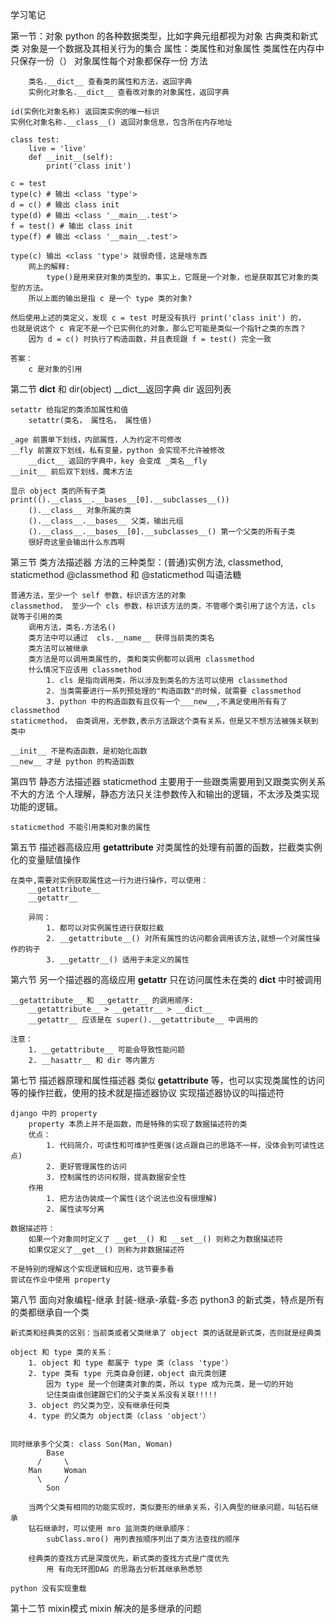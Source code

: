 学习笔记

第一节：对象
    python 的各种数据类型，比如字典元组都视为对象
    古典类和新式类
    对象是一个数据及其相关行为的集合
        属性：类属性和对象属性
            类属性在内存中只保存一份（）
            对象属性每个对象都保存一份
        方法

        类名.__dict__ 查看类的属性和方法，返回字典
        实例化对象名.__dict__ 查看改对象的对象属性，返回字典

    id(实例化对象名称) 返回类实例的唯一标识
    实例化对象名称.__class__() 返回对象信息，包含所在内存地址

    class test:
        live = 'live'
        def __init__(self):
            print('class init')

    c = test
    type(c) # 输出 <class 'type'>
    d = c() # 输出 class init
    type(d) # 输出 <class '__main__.test'>
    f = test() # 输出 class init
    type(f) # 输出 <class '__main__.test'>

    type(c) 输出 <class 'type'> 就很奇怪，这是啥东西
        网上的解释:
            type()是用来获对象的类型的。事实上，它既是一个对象，也是获取其它对象的类型的方法。
        所以上面的输出是指 c 是一个 type 类的对象?

    然后使用上述的类定义，发现 c = test 时是没有执行 print('class init') 的，
    也就是说这个 c 肯定不是一个已实例化的对象，那么它可能是类似一个指针之类的东西？
        因为 d = c() 时执行了构造函数，并且表现跟 f = test() 完全一致

    答案：
        c 是对象的引用

第二节
    __dict__ 和 dir(object)
    __dict__返回字典
    dir 返回列表

    setattr 给指定的类添加属性和值
        setattr(类名， 属性名， 属性值)

    _age 前置单下划线，内部属性，人为约定不可修改
    __fly 前置双下划线，私有变量，python 会实现不允许被修改
        __dict__ 返回的字典中，key 会变成 _类名__fly
    __init__ 前后双下划线，魔术方法

    显示 object 类的所有子类
    print(().__class__.__bases__[0].__subclasses__())
        ().__class__ 对象所属的类
        ().__class__.__bases__ 父类，输出元组
        ().__class__.__bases__[0].__subclasses__() 第一个父类的所有子类
        很好奇这里会输出什么东西啊

第三节 类方法描述器
    方法的三种类型：(普通)实例方法, classmethod, staticmethod
    @classmethod 和 @staticmethod 叫语法糖

    普通方法，至少一个 self 参数，标识该方法的对象
    classmethod， 至少一个 cls 参数，标识该方法的类，不管哪个类引用了这个方法，cls 就等于引用的类
        调用方法，类名.方法名()
        类方法中可以通过  cls.__name__ 获得当前类的类名
        类方法可以被继承
        类方法是可以调用类属性的, 类和类实例都可以调用 classmethod
        什么情况下应该用 classmethod
            1. cls 是指向调用类，所以涉及到类名的方法可以使用 classmethod
            2. 当类需要进行一系列预处理的"构造函数"的时候，就需要 classmethod
            3. python 中的构造函数有且仅有一个___new__,不满足使用所有有了 classmethod
    staticmethod， 由类调用，无参数,表示方法跟这个类有关系，但是又不想方法被强关联到类中

    __init__ 不是构造函数，是初始化函数
    __new__ 才是 python 的构造函数


第四节 静态方法描述器
    staticmethod 主要用于一些跟类需要用到又跟类实例关系不大的方法
        个人理解，静态方法只关注参数传入和输出的逻辑，不太涉及类实现功能的逻辑。

    staticmethod 不能引用类和对象的属性

第五节 描述器高级应用 __getattribute__
    对类属性的处理有前置的函数，拦截类实例化的变量赋值操作

    在类中,需要对实例获取属性这一行为进行操作，可以使用：
        __getattribute__
        __getattr__

        异同：
            1. 都可以对实例属性进行获取拦截
            2. __getattribute__() 对所有属性的访问都会调用该方法,就想一个对属性操作的钩子
            3. __getattr__() 适用于未定义的属性

第六节 另一个描述器的高级应用 __getattr__
    只在访问属性未在类的 __dict__ 中时被调用

    __getattribute__ 和 __getattr__ 的调用顺序:
        __getattribute__ > __getattr__ > __dict__
        __getattr__ 应该是在 super().__getattribute__ 中调用的

    注意：
        1. __getattribute__ 可能会导致性能问题
        2. __hasattr__ 和 dir 等内置方

第七节 描述器原理和属性描述器
    类似 __getattribute__ 等，也可以实现类属性的访问等的操作拦截，使用的技术就是描述器协议
    实现描述器协议的叫描述符

    django 中的 property
        property 本质上并不是函数，而是特殊的实现了数据描述符的类
        优点：
            1. 代码简介，可读性和可维护性更强(这点跟自己的思路不一样，没体会到可读性这点)
            2. 更好管理属性的访问
            3. 控制属性的访问权限，提高数据安全性
        作用
            1. 把方法伪装成一个属性(这个说法也没有很理解)
            2. 属性读写分离

    数据描述符：
        如果一个对象同时定义了 __get__() 和 __set__() 则称之为数据描述符
        如果仅定义了__get__() 则称为非数据描述符

    不是特别的理解这个实现逻辑和应用，这节要多看
    尝试在作业中使用 property

第八节 面向对象编程-继承
    封装-继承-承载-多态
    python3 的新式类，特点是所有的类都继承自一个类

    新式类和经典类的区别：当前类或者父类继承了 object 类的话就是新式类，否则就是经典类

    object 和 type 类的关系：
        1. object 和 type 都属于 type 类（class 'type'）
        2. type 类有 type 元类自身创建，object 由元类创建
            因为 type 是一个创建类对象的类，所以 type 成为元类，是一切的开始
            记住类由谁创建跟它们的父子类关系没有关联!!!!!
        3. object 的父类为空，没有继承任何类
        4. type 的父类为 object类（class 'object'）


    同时继承多个父类: class Son(Man, Woman)
            Base
          /     \
        Man     Woman
          \     /
            Son

        当两个父类有相同的功能实现时，类似菱形的继承关系，引入典型的继承问题，叫钻石继承
        钻石继承时，可以使用 mro 监测类的继承顺序：
            subClass.mro() 用列表按顺序列出了类方法查找的顺序

        经典类的查找方式是深度优先，新式类的查找方式是广度优先
            用 有向无环图DAG 的思路去分析其继承熟悉怒

    python 没有实现重载
第十二节 mixin模式
    mixin 解决的是多继承的问题